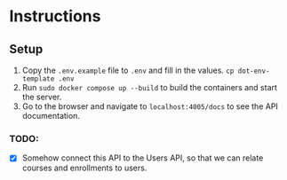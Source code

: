 # Instructions

## Setup

1. Copy the `.env.example` file to `.env` and fill in the values.
`
cp dot-env-template .env
`
2. Run `sudo docker compose up --build` to build the containers and start the server.
3. Go to the browser and navigate to `localhost:4005/docs` to see the API documentation.

### TODO:

- [X] Somehow connect this API to the Users API, so that we can relate courses and enrollments to users.